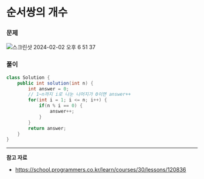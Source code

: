 # 순서쌍의 개수

### 문제

![스크린샷 2024-02-02 오후 6 51 37](https://github.com/Heo-y-y/development-blog/assets/112863029/eeb7817f-b1fe-4776-84e5-debb560eab28)

### 풀이

```java
class Solution {
    public int solution(int n) {
        int answer = 0;
        // 1~n까지 i로 나눈 나머지가 0이면 answer++
        for(int i = 1; i <= n; i++) {
            if(n % i == 0) {
                answer++;
            }
        }
        return answer;
    }
}
```

---

**참고 자료**

- <https://school.programmers.co.kr/learn/courses/30/lessons/120836>
